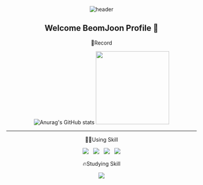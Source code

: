 <div align="center">
  
  ![header](https://capsule-render.vercel.app/api?type=Cylinder&text=Beom-Joon&fontColor=ffffff&animation=fadeIn)
</div>

<div align="center">
  
  ## Welcome BeomJoon Profile 👋
</div>

<div align="center">
<p>💾Record</p>

![Anurag's GitHub stats](https://github-readme-stats.vercel.app/api?username=beom-jun&show_icons=true&bg_color=00000000)
<img src="https://github-readme-stats.vercel.app/api/top-langs/?username=beom-jun&layout=compact" height="194px">
</div>

<div align="center">
<hr>
<p>🧑‍💻Using Skill</p>

<img src="https://img.shields.io/badge/HTML5-E34F26?style=for-the-badge&logo=HTML5&logoColor=white">&nbsp;&nbsp;&nbsp;<img src="https://img.shields.io/badge/CSS3-1572B6?style=for-the-badge&logo=HTML5&logoColor=white">&nbsp;&nbsp;&nbsp;<img src="https://img.shields.io/badge/javascript-F7DF1E?style=for-the-badge&logo=HTML5&logoColor=white">&nbsp;&nbsp;&nbsp;<img src="https://img.shields.io/badge/react-61DAFB?style=for-the-badge&logo=HTML5&logoColor=white">
</div>

<div align="center">
<p>🔥Studying Skill</p>

<img src="https://img.shields.io/badge/typescript-3178C6?style=for-the-badge&logo=HTML5&logoColor=white">
</div>



<!--
**beom-jun/beom-jun** is a ✨ _special_ ✨ repository because its `README.md` (this file) appears on your GitHub profile.

Here are some ideas to get you started:

- 🔭 I’m currently working on ...
- 🌱 I’m currently learning ...
- 👯 I’m looking to collaborate on ...
- 🤔 I’m looking for help with ...
- 💬 Ask me about ...
- 📫 How to reach me: ...
- 😄 Pronouns: ...
- ⚡ Fun fact: ...
-->
